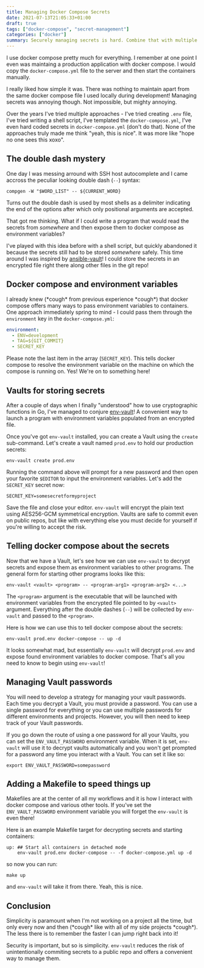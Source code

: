 ```yaml
---
title: Managing Docker Compose Secrets
date: 2021-07-13T21:05:33+01:00
draft: true
tags: ["docker-compose", "secret-management"]
categories: ["docker"]
summary: Securely managing secrets is hard. Combine that with multiple container environments and you got yourself a real challenge. In this post I aim to describe how I solved secret management for my personal projects.
---
```


I use docker compose pretty much for everything. I remember at one point I even was maintaing a production application with docker compose. I would copy the `docker-compose.yml` file to the server and then start the containers manually.

I really liked how simple it was. There was nothing to maintain apart from the same docker compose file I used locally during development! Managing secrets was annoying though. Not impossible, but mighty annoying.

Over the years I've tried multiple approaches - I've tried creating `.env` file, I've tried writing a shell script, I've templated the `docker-compose.yml`, I've even hard coded secrets in `docker-compose.yml` (don't do that). None of the approaches truly made me think "yeah, this is nice". It was more like "hope no one sees this xoxo".

## The double dash mystery

One day I was messing arround with SSH host autocomplete and I came accross the peculiar looking double dash (`--`) syntax:

```shell
compgen -W "$WORD_LIST" -- ${CURRENT_WORD}
```

Turns out the double dash is used by most shells as a delimiter indicating the end of the options after which only positional arguments are accepted.

That got me thinking. What if I could write a program that would read the secrets from _somewhere_ and then expose them to docker compose as environment variables?

I've played with this idea before with a shell script, but quickly abandoned it because the secrets still had to be stored _somewhere_ safely. This time around I was inspired by [ansible-vault](https://docs.ansible.com/ansible/latest/cli/ansible-vault.html)! I could store the secrets in an encrypted file right there along other files in the git repo!

## Docker compose and environment variables

I already knew (\*cough\* from previous experience \*cough\*) that docker compose offers many ways to pass environment variables to containers. One approach immediately spring to mind - I could pass them through the `environment` key in the `docker-compose.yml`:

```yaml
environment:
  - ENV=development
  - TAG=${GIT_COMMIT}
  - SECRET_KEY
```

Please note the last item in the array (`SECRET_KEY`). This tells docker compose to resolve the environment variable on the machine on which the compose is running on. Yes! We're on to something here!

## Vaults for storing secrets

After a couple of days when I finally "understood" how to use cryptographic functions in Go, I've managed to conjure [env-vault](https://github.com/romantomjak/env-vault)! A convenient way to launch a program with environment variables populated from an encrypted file.

Once you've got `env-vault` installed, you can create a Vault using the `create` sub-command. Let's create a vault named `prod.env` to hold our production secrets:

```shell
env-vault create prod.env
```

Running the command above will prompt for a new password and then open your favorite `$EDITOR` to input the environment variables. Let's add the `SECRET_KEY` secret now:

```shell
SECRET_KEY=somesecretformyproject
```

Save the file and close your editor. `env-vault` will encrypt the plain text using AES256-GCM symmetrical encryption. Vaults are safe to commit even on public repos, but like with everything else you must decide for yourself if you're willing to accept the risk.

## Telling docker compose about the secrets

Now that we have a Vault, let's see how we can use `env-vault` to decrypt secrets and expose them as environment variables to other programs. The general form for starting other programs looks like this:

```shell
env-vault <vault> <program> -- <program-arg1> <program-arg2> <...>
```

The `<program>` argument is the executable that will be launched with environment variables from the encrypted file pointed to by `<vault>` argument. Everything after the double dashes (`--`) will be collected by `env-vault` and passed to the `<program>`.

Here is how we can use this to tell docker compose about the secrets:

```shell
env-vault prod.env docker-compose -- up -d
```

It looks somewhat mad, but essentially `env-vault` will decrypt `prod.env` and expose found environment variables to docker compose. That's all you need to know to begin using `env-vault`!

## Managing Vault passwords

You will need to develop a strategy for managing your vault passwords. Each time you decrypt a Vault, you must provide a password. You can use a single password for everything or you can use multiple passwords for different environments and projects. However, you will then need to keep track of your Vault passwords.

If you go down the route of using a one password for all your Vaults, you can set the `ENV_VAULT_PASSWORD` environment variable. When it is set, `env-vault` will use it to decrypt vaults automatically and you won't get prompted for a password any time you interact with a Vault. You can set it like so:

```shell
export ENV_VAULT_PASSWORD=somepassword
```

## Adding a Makefile to speed things up

Makefiles are at the center of all my workflows and it is how I interact with docker compose and various other tools. If you've set the `ENV_VAULT_PASSWORD` environment variable you will forget the `env-vault` is even there!

Here is an example Makefile target for decrypting secrets and starting containers:

```make
up: ## Start all containers in detached mode
	env-vault prod.env docker-compose -- -f docker-compose.yml up -d
```

so now you can run:

```shell
make up
```

and `env-vault` will take it from there. Yeah, this is nice.

## Conclusion

Simplicity is paramount when I'm not working on a project all the time, but only every now and then (\*cough\* like with all of my side projects \*cough\*). The less there is to remember the faster I can jump right back into it!

Security is important, but so is simplicity. `env-vault` reduces the risk of unintentionally commiting secrets to a public repo and offers a convenient way to manage them.